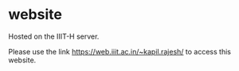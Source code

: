 # website
Hosted on the IIIT-H server.

Please use the link https://web.iiit.ac.in/~kapil.rajesh/ to access this website.
